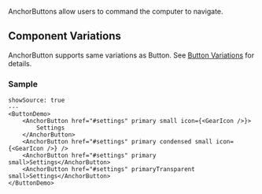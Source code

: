AnchorButtons allow users to command the computer to navigate.

## Component Variations
AnchorButton supports same variations as Button. See [Button Variations](/button/variations) for details.

### Sample

```react
showSource: true
---
<ButtonDemo>
	<AnchorButton href="#settings" primary small icon={<GearIcon />}>
		Settings
	</AnchorButton>
	<AnchorButton href="#settings" primary condensed small icon={<GearIcon />} />
	<AnchorButton href="#settings" primary small>Settings</AnchorButton>
	<AnchorButton href="#settings" primaryTransparent small>Settings</AnchorButton>
</ButtonDemo>
```